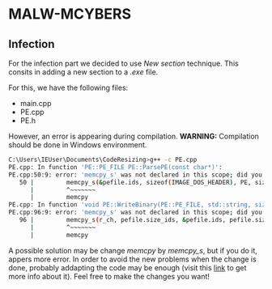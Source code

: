 # MALW-MCYBERS
## Infection
For the infection part we decided to use *New section* technique. This consits in adding a new section to a *.exe* file.

For this, we have the following files:
- main.cpp
- PE.cpp
- PE.h

However, an error is appearing during compilation. **WARNING:** Compilation should be done in Windows environment.

```sh
C:\Users\IEUser\Documents\CodeResizing>g++ -c PE.cpp
PE.cpp: In function 'PE::PE_FILE PE::ParsePE(const char*)':
PE.cpp:50:9: error: 'memcpy_s' was not declared in this scope; did you mean 'memcpy'?
   50 |         memcpy_s(&pefile.ids, sizeof(IMAGE_DOS_HEADER), PE, sizeof(IMAGE_DOS_HEADER));
      |         ^~~~~~~~
      |         memcpy
PE.cpp: In function 'void PE::WriteBinary(PE::PE_FILE, std::string, size_t)':
PE.cpp:96:9: error: 'memcpy_s' was not declared in this scope; did you mean 'memcpy'?
   96 |         memcpy_s(r_ch, pefile.size_ids, &pefile.ids, pefile.size_ids);
      |         ^~~~~~~~
      |         memcpy

```

A possible solution may be change *memcpy* by *memcpy_s*, but if you do it, appers more error. In order to avoid the new problems when the change is done, probably addapting the code may be enough (visit this [link](https://en.cppreference.com/w/c/string/byte/memcpy) to get more info about it). Feel free to make the changes you want!
